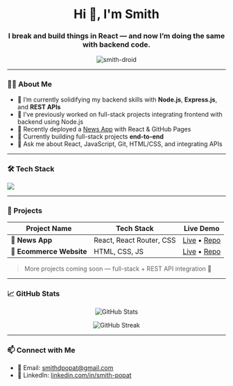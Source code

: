 <h1 align="center">Hi 👋, I'm Smith</h1>
<h3 align="center">I break and build things in React — and now I’m doing the same with backend code.</h3>

<p align="center">
  <img src="https://komarev.com/ghpvc/?username=smith-droid&label=Profile%20views&color=0e75b6&style=flat" alt="smith-droid" />
</p>

---

### 👨‍💻 About Me

- 🌱 I’m currently solidifying my backend skills with **Node.js**, **Express.js**, and **REST APIs**
- 🔄 I’ve previously worked on full-stack projects integrating frontend with backend using Node.js
- 💼 Recently deployed a [News App](https://smith-droid.github.io/news-app) with React & GitHub Pages
- 🎯 Currently building full-stack projects **end-to-end**
- 💬 Ask me about React, JavaScript, Git, HTML/CSS, and integrating APIs

---

### 🛠️ Tech Stack

<p align="left">
  <img src="https://skillicons.dev/icons?i=html,css,js,react,bootstrap,nodejs,express,mysql,git,github,vscode" />
</p>

---

### 🚀 Projects

| Project Name | Tech Stack | Live Demo |
|--------------|------------|-----------|
| 📰 **News App** | React, React Router, CSS | [Live](https://smith-droid.github.io/news-app) • [Repo](https://github.com/Smith-droid/news-app) |
| 🛒 **Ecommerce Website** | HTML, CSS, JS | [Live](https://smith-droid.github.io/ecommerce-website) • [Repo](https://github.com/Smith-droid/ecommerce-website) |

> More projects coming soon — full-stack + REST API integration 🔄

---

### 📈 GitHub Stats

<p align="center">
  <img src="https://github-readme-stats.vercel.app/api?username=Smith-droid&show_icons=true&theme=tokyonight" alt="GitHub Stats" />
</p>

<p align="center">
  <img src="https://streak-stats.demolab.com?user=Smith-droid&theme=tokyonight&hide_border=true" alt="GitHub Streak" />
</p>

---

### 📫 Connect with Me

- 📧 Email: [smithdpopat@gmail.com](mailto:smithdpopat@gmail.com)
- 🔗 LinkedIn: [linkedin.com/in/smith-popat](https://linkedin.com/in/smith-popat)

